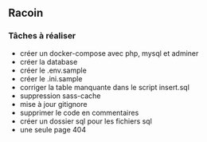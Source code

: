 ## Racoin

### Tâches à réaliser

- créer un docker-compose avec php, mysql et adminer
- créer la database
- créer le .env.sample
- créer le .ini.sample
- corriger la table manquante dans le script insert.sql
- suppression sass-cache
- mise à jour gitignore
- supprimer le code en commentaires
- créer un dossier sql pour les fichiers sql
- une seule page 404
